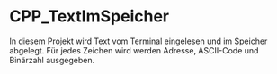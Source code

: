 # CPP_TextImSpeicher
 In diesem Projekt wird Text vom Terminal eingelesen und im Speicher abgelegt. Für jedes Zeichen wird werden Adresse, ASCII-Code und Binärzahl ausgegeben.
